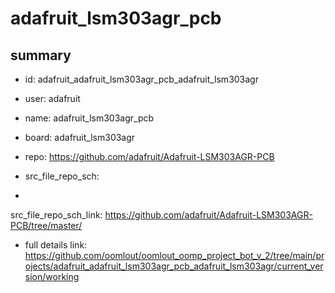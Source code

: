 # adafruit_lsm303agr_pcb
 
## summary 
* id: adafruit_adafruit_lsm303agr_pcb_adafruit_lsm303agr
* user: adafruit
* name: adafruit_lsm303agr_pcb
* board: adafruit_lsm303agr
* repo: https://github.com/adafruit/Adafruit-LSM303AGR-PCB



* src_file_repo_sch: 
*
 src_file_repo_sch_link: https://github.com/adafruit/Adafruit-LSM303AGR-PCB/tree/master/
* full details link: https://github.com/oomlout/oomlout_oomp_project_bot_v_2/tree/main/projects/adafruit_adafruit_lsm303agr_pcb_adafruit_lsm303agr/current_version/working  






